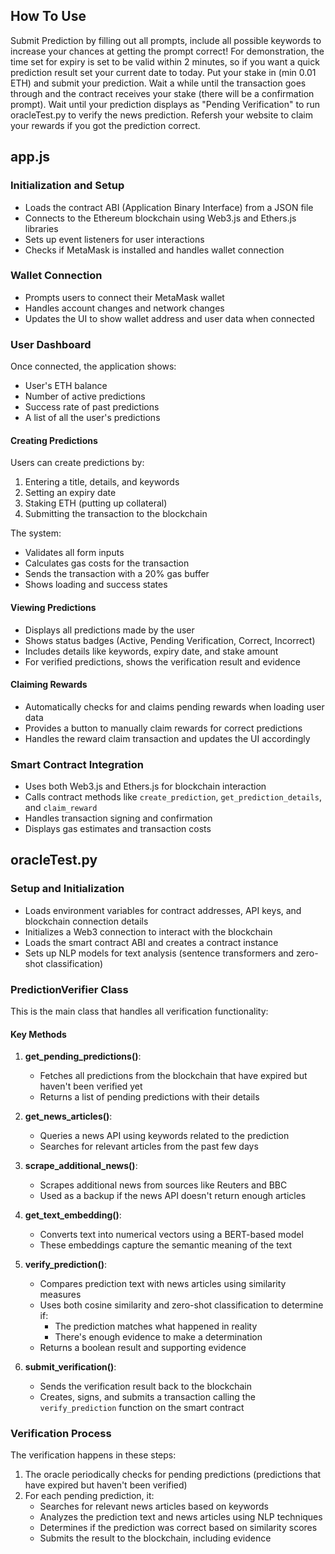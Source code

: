 
## How To Use
Submit Prediction by filling out all prompts, include all possible keywords to increase your chances at getting the prompt correct! For demonstration, the time set for expiry is set to be valid within 2 minutes, so if you want a quick prediction result set your current date to today. Put your stake in (min 0.01 ETH) and submit your prediction. Wait a while until the transaction goes through and the contract receives your stake (there will be a confirmation prompt). Wait until your prediction displays as "Pending Verification" to run oracleTest.py to verify the news prediction. Refersh your website to claim your rewards if you got the prediction correct. 

## app.js
### Initialization and Setup
- Loads the contract ABI (Application Binary Interface) from a JSON file
- Connects to the Ethereum blockchain using Web3.js and Ethers.js libraries
- Sets up event listeners for user interactions
- Checks if MetaMask is installed and handles wallet connection

### Wallet Connection
- Prompts users to connect their MetaMask wallet
- Handles account changes and network changes
- Updates the UI to show wallet address and user data when connected

### User Dashboard
Once connected, the application shows:
- User's ETH balance
- Number of active predictions
- Success rate of past predictions
- A list of all the user's predictions

#### Creating Predictions
Users can create predictions by:
1. Entering a title, details, and keywords
2. Setting an expiry date
3. Staking ETH (putting up collateral)
4. Submitting the transaction to the blockchain

The system:
- Validates all form inputs
- Calculates gas costs for the transaction
- Sends the transaction with a 20% gas buffer
- Shows loading and success states

#### Viewing Predictions
- Displays all predictions made by the user
- Shows status badges (Active, Pending Verification, Correct, Incorrect)
- Includes details like keywords, expiry date, and stake amount
- For verified predictions, shows the verification result and evidence

#### Claiming Rewards
- Automatically checks for and claims pending rewards when loading user data
- Provides a button to manually claim rewards for correct predictions
- Handles the reward claim transaction and updates the UI accordingly

### Smart Contract Integration
- Uses both Web3.js and Ethers.js for blockchain interaction
- Calls contract methods like `create_prediction`, `get_prediction_details`, and `claim_reward`
- Handles transaction signing and confirmation
- Displays gas estimates and transaction costs


## oracleTest.py
### Setup and Initialization
- Loads environment variables for contract addresses, API keys, and blockchain connection details
- Initializes a Web3 connection to interact with the blockchain
- Loads the smart contract ABI and creates a contract instance
- Sets up NLP models for text analysis (sentence transformers and zero-shot classification)

### PredictionVerifier Class
This is the main class that handles all verification functionality:

#### Key Methods

1. **get_pending_predictions()**: 
   - Fetches all predictions from the blockchain that have expired but haven't been verified yet
   - Returns a list of pending predictions with their details

2. **get_news_articles()**: 
   - Queries a news API using keywords related to the prediction
   - Searches for relevant articles from the past few days

3. **scrape_additional_news()**: 
   - Scrapes additional news from sources like Reuters and BBC
   - Used as a backup if the news API doesn't return enough articles

4. **get_text_embedding()**: 
   - Converts text into numerical vectors using a BERT-based model
   - These embeddings capture the semantic meaning of the text

5. **verify_prediction()**: 
   - Compares prediction text with news articles using similarity measures
   - Uses both cosine similarity and zero-shot classification to determine if:
     - The prediction matches what happened in reality
     - There's enough evidence to make a determination
   - Returns a boolean result and supporting evidence

6. **submit_verification()**: 
   - Sends the verification result back to the blockchain
   - Creates, signs, and submits a transaction calling the `verify_prediction` function on the smart contract

### Verification Process

The verification happens in these steps:

1. The oracle periodically checks for pending predictions (predictions that have expired but haven't been verified)
2. For each pending prediction, it:
   - Searches for relevant news articles based on keywords
   - Analyzes the prediction text and news articles using NLP techniques
   - Determines if the prediction was correct based on similarity scores
   - Submits the result to the blockchain, including evidence
